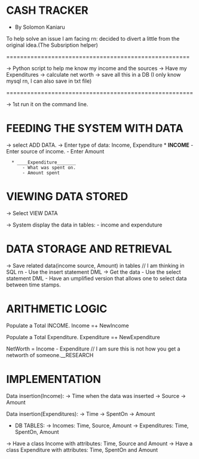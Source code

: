 # CASH TRACKER
  * By Solomon Kaniaru


To help solve an issue I am facing rn:
decided to divert a little from the original idea.(The Subsription helper)

=====================================================

-> Python script to help me know my income and the sources
-> Have my Expenditures
-> calculate net worth
-> save all this in a DB (I only know mysql rn, I can also save in txt file)

======================================================

-> 1st run it on the command line.

# FEEDING THE SYSTEM WITH DATA

-> select ADD DATA.
-> Enter type of data: Income, Expenditure
      * ____INCOME____
          - Enter source of income.
          - Enter Amount
          
      * ____Expenditure_______
          - What was spent on.
          - Amount spent
          
          
# VIEWING DATA STORED

-> Select VIEW DATA

-> System display the data in tables:
           - income and expenduture
           
           


# DATA STORAGE AND RETRIEVAL

-> Save related data(income source, Amount) in tables
// I am thinking in SQL rn
       - Use the insert statement DML
-> Get the data 
       - Use the select statement DML
       - Have an umplified version that allows one to select data between time stamps.
       
       
       

# ARITHMETIC LOGIC

 Populate a Total INCOME.
 	Income =+ NewIncome
 	
Populate a Total Expenditure.
	Expenditure =+ NewExpenditure
	
NetWorth = Income - Expenditure
// I am sure this is not how you get a networth of someone.__RESEARCH
 	

 # IMPLEMENTATION

 Data insertion(Income):
        -> Time when the data was inserted
        -> Source
        -> Amount
        
 Data insertion(Expenditures):
        -> Time
        -> SpentOn
        -> Amount
 
 * DB TABLES:
	-> Incomes:
		Time, Source, Amount
	-> Expenditures:
		Time, SpentOn, Amount
 
 
 -> Have a class Income with attributes: Time, Source and Amount
 -> Have a class Expenditure with attributes: Time, SpentOn and Amount
 